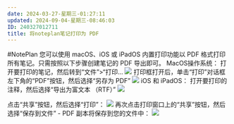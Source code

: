 ```yaml
---
date: 2024-03-27-星期三-01:27:11
updated: 2024-09-04-星期三-08:46:03
ID: 240327012711
title: 将noteplan笔记打印为 PDF
---
```

#NotePlan
您可以使用 macOS、iOS 或 iPadOS 内置打印功能以 PDF 格式打印所有笔记。只需按照以下步骤创建笔记的 PDF 导出即可。
 MacOS操作系统：
打开要打印的笔记，然后转到“文件”>“打印...
![](A.Attachment/e2877b6568d331e766a56644103cb2c5.png)
打印框打开后，单击“打印”对话框左下角的“PDF”按钮，然后选择“另存为 PDF”
![](A.Attachment/b25888e0374226c93dd52f2b8096ad74.png)
 iOS 和 iPadOS：
打开要打印的注释，然后选择“导出为富文本 （RTF）”
![](A.Attachment/c9f2192bc53df8bdc184ff35921ae698.png)

点击“共享”按钮，然后选择“打印”：
![](A.Attachment/6b0ee5b5ed175fae68125690e6ebbeb7.png)
再次点击打印窗口上的“共享”按钮，然后选择“保存到文件” - PDF 副本将保存到您的文件中：
![](A.Attachment/b73b4c42ad88471563ed14b9031e57c2.png)
